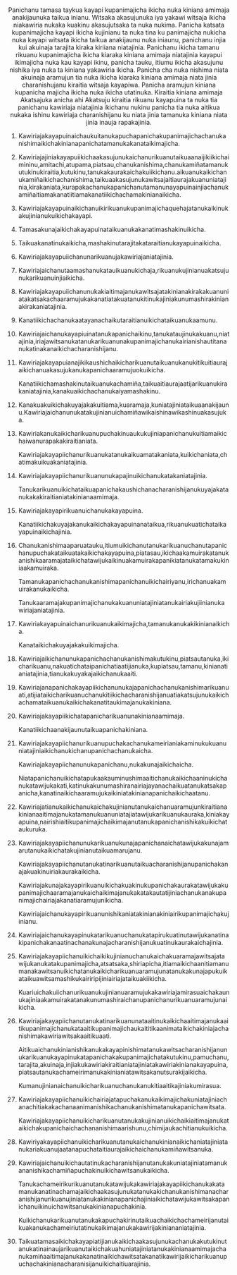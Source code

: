 <h1 align='center'></h1>
<h2 align='center'></h2>
<p align='center'>Panichanu tamasa taykua kayapi kupanimajicha ikicha nuka kiniana amimaja anakijaunuka taikua inianu. Witsaka akasujunuka iya yakawi witsaja ikicha niakawiria nukaka kuakinu akasujutsaka ta nuka nukima. Panicha katsata kupanimajicha kayapi ikicha kujinianu ta nuka tina ku panimajicha nukicha nuka kayapi witsata ikicha taikua anakijaunu nuka iniaunu, panichanu injia kui akuinaja tarajita kiraka kiriiana niatajinia.
Panichanu ikicha tamanu rikuanu kupanimajicha ikicha kiaraka kiniana amimaja niatajinia kayapui ikimajicha nuka kau kayapi ikinu, panicha tauku, itiumu ikicha akasujunu nishika iya nuka ta kiniana yakawiria ikicha.
Panicha cha nuka nishima niata akuinaja aramujun tia nuka ikicha kiaraka kiniana amimaja niata jinia charanishujanu kiraitia witsaja kayapiwa.
Panicha aramujun kiniana kupanicha majicha ikicha nuka ikicha utatinuka.
Kiraitia kiniana amimaja
Akatsajuka anicha ahi
Akatsuju kiraitia rikuanu kayapuina ta nuka tia panichanu kawiriaja niatajinia ikichanu nukinu panicha tia nuka aitikua nukaka ishinu kawiriaja charanishijanu ku niata jinia tamanuka kiniana niata jinia inauja rapakajinia.</p>
<ol>
  <li>
    <p>Kawiriajakayapuinaichaukuitanukapuchapanichakupanimajichachanukanishimaikichakinianapanichatamanukakanataikimajicha.</p>
  </li>
  <li>
    <p>Kawiriajajiniakayapuiikichaakasujunukaichanurikuanutaikuaanaijikiikichaimininu,amitachi,atupama,piatsau,chanukanishima,chanukamiñatamanukutukinukiraitia,kutukinu,tanukakaurakaichakuiikichanu.aikuanukaikichanukamiñaikichachanishima,taikuaakasujunukawitsajaitiaurajakuanuniatajinia,kirakaniata,kurapakachanukapanichanutamanunayapuinainjiachanukamiñaitiamakanatiitiamakanatiikichachamakinianaikicha.</p>
  </li>
  <li>
    <p>Kawiriajakayapuinaikichanuikirikuanukupanimajichaquehajatanukaikinukakujinianukuikichakayapi.</p>
  </li>
  <li>
    <p>Tamasakunajaikichakayapuinataikuanukakanatimashakinuikicha.</p>
  </li>
  <li>
    <p>Taikuakanatinukaikicha,mashakinutarajitakataraitianukayapuinaikicha.</p>
  </li>
  <li>
    <p>Kawiriajakayapuiichanunarikuanujakawiriajaniatajinia.</p>
  </li>
  <li>
    <p>Kawiriajaichanutaamashanukatauikuanukichaja,rikuanukujinianuakatsujunukarikuanuinjiaikicha.</p>
  </li>
  <li>
    <p>Kawiriajakayapuiichanunukakiaitimajanukawitsajatakinianakirakakuanuniatakatsakachaaramujukakanatiatakuatanukitinukajiniakunumashirakinianakirakaniatajinia.</p>
  </li>
  <li>
    <p>Kanatiikichachanukaatayanachaikutaraitianuikichataikuanukaamunu.</p>
  </li>
  <li>
    <p>Kawiriajaichanukayapiuinatanukapanichaikinu,tanukataujinukakuanu,niatajinia,iriajawitsanukatanukarikuanunakupanimajichanukairianishautitananukatinakanaikichacharanishijanu.</p>
  </li>
  <li>
    <p>Kawiriajakayapuianajikikaushichaikicharikuanutaikuanukanukitikuitiaurajaikichanuakasujukanukapanichaaramujuokuikicha.</p>
    <p>Kanatiikichamashakinutaikuanukachamiña,taikuaitiaurajaatijarikuanukirakaniatajinia,kanakuaikichachanukaiyamashakinu.</p>
  </li>
  <li>
    <p>Kanakuakuikichakuyajakakuitiama,kuaramaja,kuniatajiniataikuaanakijaunu.Kawiriajaichanunukatakujinianuichamiñawikaishinawikashinuakasujuka.</p>
  </li>
  <li>
    <p>Kawiriakanukaikicharikuanupuchakinuaukukujiniapanichanukuitiamaikichaiwanurapakakiraitianiata.</p>
    <p>Kawiriajakayapiichanurikuanukatanukaikuamatakaniata,kuikichaniata,chatimakuikuakaniatajinia.</p>
  </li>
  <li>
    <p>Kawiriajakayapiichanurikuanunukapajinuikichanukatakaniatajinia.</p>
    <p>Tanukarikuanuikichataikuapanichakaushichanacharanishijanukuyajakatanukakakiraitianiatakinianaamimaja.</p>
  </li>
  <li>
    <p>Kawiriajakayapirikuanuichanukakayapuina.</p>
    <p>Kanatiikichakuyajakanukaikichakayapuinanataikua,rikuanukuatichataikayapuinaikichajinia.</p>
  </li>
  <li>
    <p>Chanukanishimaaparuatauku,itiumuikichanutanukarikuanuchanutapanichanupuchakataikuatakaikichakayapuina,piatasau,ikichaakamuirakatanukanishikaaramajataikichatawijukaikinuakamuirakapanikiatanukatamakukiniaakamuiraka.</p>
    <p>Tamanukapanichachanukanishimapanichanuikichairiyanu,irichanuakamuirakanukaikicha.</p>
    <p>Tanukaaramajakupanimajichanukakuanuniatajiniatanukairiakujiinianukawiriajaniatajinia.</p>
  </li>
  <li>
    <p>Kawiriakayapuinaichanurikuanukaikimajicha,tamanukanukakikinianaikicha.</p>
    <p>Kanataikichakuyajakakuikimajicha.</p>
  </li>
  <li>
    <p>Kawiriajaikichanunukapanichachanukanishimakutukinu,piatsautanuka,ikicharikuanu,nakuatichataipanichatiaatijianuka,kupiatsau,tamanu,kinianatianiatajinia,tianukakuyakajaikichanukaaiti.</p>
  </li>
  <li>
    <p>Kawiriajanapanichakayapiikichanunukajapanichachanukanishimarikuanuati,atijiataikicharikuanuchanukitiikichacharanishijanuatiakatsujunukaikichachamataikuanukaikichakanatitaukimajanukakiniana.</p>
  </li>
  <li>
    <p>Kawiriajakayapiikichatapanicharikuanunakinianaamimaja.</p>
    <p>Kanatiikichaanakijaunutaikuapanichakiniana.</p>
  </li>
  <li>
    <p>Kawiriajakayapiichanurikuanupuchakachanukameirianiakaminukukuanuniatajiniaikichanukichanupanichachanukaicha.</p>
    <p>Kawiriajakayapiichanunukapanichanu,nukakunajaikichaicha.</p>
    <p>Niatapanichanuikichatapukaakauminushimaaitichanukaikichaaninukichanukatawijukakati,katinukakunumashiranairiajayanachaikuatanukatsakapanicha,kanatinaikichaaramujukaikiniatakinianapanichaikichaatanu.</p>
  </li>
  <li>
    <p>Kawiriajatianukaikichanukaichakujinianutanukaichanuaramujunkiraitianakinianaaitimajanukatamanukuanuniatajiatawijukarikuanukauraka,kiniakayapuina,nairishiaitikupanimajichaikimajanutanukapanichanishikakuikichataukuruka.</p>
  </li>
  <li>
    <p>Kawiriajakayapiichanunukarikuanukunajapanichanaichatawijukakunajamarutanukaikichatakujinianutaikuamarujanu.</p>
    <p>Kawiriajakayapiichanutanukatinarikuanutaikuacharanishijanupanichakanajakuakinuiriakaurakaikicha.</p>
    <p>Kawiriajakunajakayapirikuanuikichakuakinukupanichakaurakatawijukakupanimajichaaramajanukaichaikimajanukakatakautatijiniachanukanakupanimajichairiajakanatiaramujunikicha.</p>
    <p>Kawiriajaichanukayapirikuanunishikaniatakinianakiniairikupanimajichakujinianu.</p>
  </li>
  <li>
    <p>Kawiriajaichanukayapinukatarikuanuchanukatapirukuatinutawijukanatinakipanichakanaatinachanakunajacharanishijanukuatinukaurakaichajinia.</p>
  </li>
  <li>
    <p>Kawiriajakayapiichanuikichaikikujinianuchanukaichakuaramajawitsajatawijukanukatakupanimajicha,atsatsaka,shiriapicha,itiamaikichaanitiamanumanakawitsanuikichatanukaikicharikuanuaramujunatanukakunajapukuikataikuawitsamashikukairiripijiniairiajataikuakiikicha.</p>
    <p>Kuariuichakuiichanurikuanukujinianuaramujukakawiriajamirasuaichakaunukajiniaakamuirakatanakunumashiraichanupanichanurikuanuaramujunaikicha.</p>
  </li>
  <li>
    <p>Kawiriajakayapiichanutanukatinarikuanunataaitinukaikichaaitimajanukaaitikupanimajichanukataaitikupanimajichaukaititikaanimataikichakiniajachanishimakawiriawitsakaaitikuaati.</p>
    <p>Aitikuaichanukinianishikanukakayapinishimatanukawitsacharanishijanunukarikuanukayapinukatapanichakakupanimajichatakutukinu,pamuchanu,tarajita,akuinaja,injiakukawiriakiraitianiatajiniatakawiriakinianakayapuina,piatsautanukachameirimanukakinianiatawitsakanutsurakijaikicha.</p>
    <p>Kumanujinianaichanuikicharikuanuchanukanukitiaaitikajiniakumirasua.</p>
  </li>
  <li>
    <p>Kawiriajakayapiichanuikichairiajatapuchakanukaikimajichakuniatajiniachanachitiakakachanaanimanishikachanukanishimatanukapanichawitsata.</p>
    <p>Kawiriajakayapiichanuikicharikuanutanukakujinianuikichaikiaitimajanukataikichakupanichaichachananishimaarishunu,chimijaukachitianukuikicha.</p>
  </li>
  <li>
    <p>Kawiriyakayapiichanuikicharikuanutanukaichanukinianaikichaniatajiniatanukariakuanujaatanapuchataitiaurajaikichaichanukamiñawitsanuka.</p>
  </li>
  <li>
    <p>Kawiriajaichanuikichautatinukacharanishijanutanukakuniatajiniatamanukananishikachamiñapuchakinuikichawitsanukaikicha.</p>
    <p>Tanukachameirikurikuanutanukatawijukakawiriajakayapiikichanukakatamanukanatinachamajaikichaakasujunukatanukakichanukanishimanacharanishijanurikuanujiniatanukakinianapanichajiniaikichatawijukawitsakapanichanuikinuichawitsanukakinianapuchakinia.</p>
    <p>Kuikichanukarikuanutanukakapuchakirinutaikuachaikichachameirijanutaikuakanukachameiriutatinukaikimajanukakawirijakiniananiatajinia.</p>
  </li>
  <li>
    <p>Taikuatamasaikichakayapiatijianukaikichaakasujunukachanukakutukinutanukatinainaujarikuanutaikichakuahuniatajiniatanukakinianaamimajachanukamiñaaitimajanukakanatinaikichawitsatakanatikawirijaikicharikuanupuchachakinianacharanisijanuikichaitiuarajinia.</p>
  </li>
</ol>